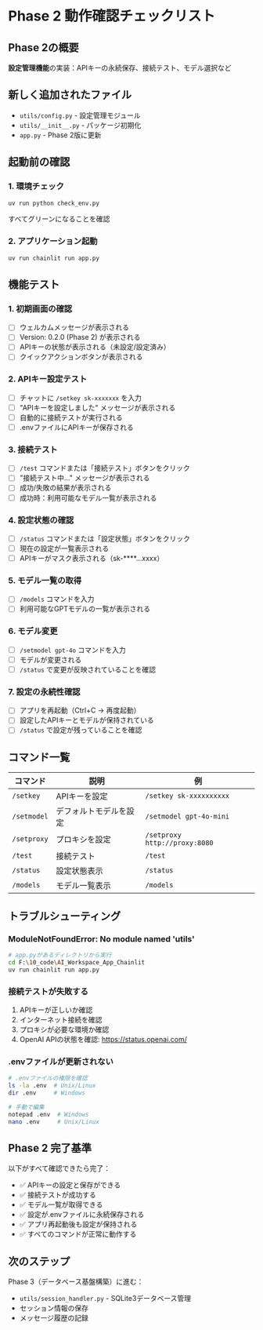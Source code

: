 # Phase 2 動作確認チェックリスト

## Phase 2の概要
**設定管理機能**の実装：APIキーの永続保存、接続テスト、モデル選択など

## 新しく追加されたファイル
- `utils/config.py` - 設定管理モジュール
- `utils/__init__.py` - パッケージ初期化
- `app.py` - Phase 2版に更新

## 起動前の確認

### 1. 環境チェック
```bash
uv run python check_env.py
```
すべてグリーンになることを確認

### 2. アプリケーション起動
```bash
uv run chainlit run app.py
```

## 機能テスト

### 1. 初期画面の確認
- [ ] ウェルカムメッセージが表示される
- [ ] Version: 0.2.0 (Phase 2) が表示される
- [ ] APIキーの状態が表示される（未設定/設定済み）
- [ ] クイックアクションボタンが表示される

### 2. APIキー設定テスト
- [ ] チャットに `/setkey sk-xxxxxxx` を入力
- [ ] "APIキーを設定しました" メッセージが表示される
- [ ] 自動的に接続テストが実行される
- [ ] .envファイルにAPIキーが保存される

### 3. 接続テスト
- [ ] `/test` コマンドまたは「接続テスト」ボタンをクリック
- [ ] "接続テスト中..." メッセージが表示される
- [ ] 成功/失敗の結果が表示される
- [ ] 成功時：利用可能なモデル一覧が表示される

### 4. 設定状態の確認
- [ ] `/status` コマンドまたは「設定状態」ボタンをクリック
- [ ] 現在の設定が一覧表示される
- [ ] APIキーがマスク表示される（sk-****...xxxx）

### 5. モデル一覧の取得
- [ ] `/models` コマンドを入力
- [ ] 利用可能なGPTモデルの一覧が表示される

### 6. モデル変更
- [ ] `/setmodel gpt-4o` コマンドを入力
- [ ] モデルが変更される
- [ ] `/status` で変更が反映されていることを確認

### 7. 設定の永続性確認
- [ ] アプリを再起動（Ctrl+C → 再度起動）
- [ ] 設定したAPIキーとモデルが保持されている
- [ ] `/status` で設定が残っていることを確認

## コマンド一覧

| コマンド | 説明 | 例 |
|---------|------|-----|
| `/setkey` | APIキーを設定 | `/setkey sk-xxxxxxxxxx` |
| `/setmodel` | デフォルトモデルを設定 | `/setmodel gpt-4o-mini` |
| `/setproxy` | プロキシを設定 | `/setproxy http://proxy:8080` |
| `/test` | 接続テスト | `/test` |
| `/status` | 設定状態表示 | `/status` |
| `/models` | モデル一覧表示 | `/models` |

## トラブルシューティング

### ModuleNotFoundError: No module named 'utils'
```bash
# app.pyがあるディレクトリから実行
cd F:\10_code\AI_Workspace_App_Chainlit
uv run chainlit run app.py
```

### 接続テストが失敗する
1. APIキーが正しいか確認
2. インターネット接続を確認
3. プロキシが必要な環境か確認
4. OpenAI APIの状態を確認: https://status.openai.com/

### .envファイルが更新されない
```bash
# .envファイルの権限を確認
ls -la .env  # Unix/Linux
dir .env     # Windows

# 手動で編集
notepad .env  # Windows
nano .env     # Unix/Linux
```

## Phase 2 完了基準

以下がすべて確認できたら完了：
- ✅ APIキーの設定と保存ができる
- ✅ 接続テストが成功する
- ✅ モデル一覧が取得できる
- ✅ 設定が.envファイルに永続保存される
- ✅ アプリ再起動後も設定が保持される
- ✅ すべてのコマンドが正常に動作する

## 次のステップ

Phase 3（データベース基盤構築）に進む：
- `utils/session_handler.py` - SQLite3データベース管理
- セッション情報の保存
- メッセージ履歴の記録